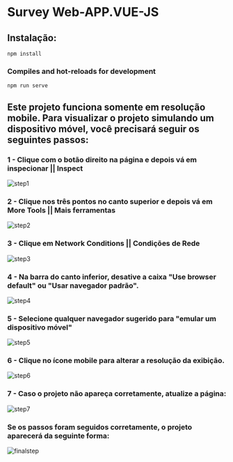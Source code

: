 # Survey Web-APP.VUE-JS

## Instalação:

```
npm install
```

### Compiles and hot-reloads for development
```
npm run serve
```

## Este projeto funciona somente em resolução mobile. Para visualizar o projeto simulando um dispositivo móvel, você precisará seguir os seguintes passos:

### 1 - Clique com o botão direito na página e depois vá em inspecionar || Inspect
![step1](https://user-images.githubusercontent.com/107437261/216385808-9bfafa11-db31-4ca9-b9cc-679763c23c1c.png)

### 2 - Clique nos três pontos no canto superior e depois vá em More Tools || Mais ferramentas
![step2](https://user-images.githubusercontent.com/107437261/216386069-5cb58372-8c9e-4099-8240-33ee0357ad5e.png)

### 3 - Clique em Network Conditions || Condições de Rede
![step3](https://user-images.githubusercontent.com/107437261/216386866-4394fbe8-6fb7-4a06-b2b7-86269180411a.png)

### 4 - Na barra do canto inferior, desative a caixa "Use browser default" ou "Usar navegador padrão".
![step4](https://user-images.githubusercontent.com/107437261/216387212-f13e95b5-4e60-44f0-9620-f03bbc9e0ed9.png)

### 5 - Selecione qualquer navegador sugerido para "emular um dispositivo móvel"
![step5](https://user-images.githubusercontent.com/107437261/216387490-c6d78e33-bf5e-4adc-be7d-9149ffea5aed.png)

### 6 - Clique no ícone mobile para alterar a resolução da exibição.
![step6](https://user-images.githubusercontent.com/107437261/216387745-f3f556db-8824-4b32-a54c-0b0f7e022f6f.png)

### 7 - Caso o projeto não apareça corretamente, atualize a página:
![step7](https://user-images.githubusercontent.com/107437261/216387867-aafc51d1-ba22-49ba-895f-cbb644174d9d.png)

### Se os passos foram seguidos corretamente, o projeto aparecerá da seguinte forma:
![finalstep](https://user-images.githubusercontent.com/107437261/216388166-8da5d9ee-a428-4fbd-813e-29895846d4bb.png)
